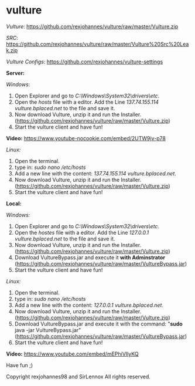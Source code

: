 # vulture

*Vulture*: https://github.com/rexjohannes/vulture/raw/master/Vulture.zip

*SRC*: https://github.com/rexjohannes/vulture/raw/master/Vulture%20Src%20Leak.zip

*Vulture Configs*: https://github.com/rexjohannes/vulture-settings

**Server:**

*Windows*:
1. Open Explorer and go to *C:\Windows\System32\drivers\etc*.
2. Open the *hosts* file with a editor. Add the Line *137.74.155.114 vulture.bplaced.net* to the file and save it.
3. Now download Vulture, unzip it and run the Installer. (https://github.com/rexjohannes/vulture/raw/master/Vulture.zip)
4. Start the vulture client and have fun!

**Video:**
https://www.youtube-nocookie.com/embed/2UTW9jv-p78

*Linux:*
1. Open the terminal.
2. type in: *sudo nano /etc/hosts*
3. Add a new line with the content: *137.74.155.114 vulture.bplaced.net*.
4. Now download Vulture, unzip it and run the Installer. (https://github.com/rexjohannes/vulture/raw/master/Vulture.zip)
5. Start the vulture client and have fun!

**Local:**

*Windows:*
1. Open Explorer and go to *C:\Windows\System32\drivers\etc*.
2. Open the *hostes* file with a editor. Add the Line *127.0.0.1 vulture.bplaced.net* to the file and save it.
3. Now download Vulture, unzip it and run the Installer. (https://github.com/rexjohannes/vulture/raw/master/Vulture.zip)
4. Download VultureBypass.jar and execute it **with Adminstrator** (https://github.com/rexjohannes/vulture/raw/master/VultureBypass.jar)
5. Start the vulture client and have fun!

*Linux:*
1. Open the terminal.
2. type in: *sudo nano /etc/hosts*
3. Add a new line with the content: *127.0.0.1 vulture.bplaced.net*.
4. Now download Vulture, unzip it and run the Installer. (https://github.com/rexjohannes/vulture/raw/master/Vulture.zip)
5. Download VultureBypass.jar and execute it with the command: "**sudo** java -jar VultureBypass.jar" (https://github.com/rexjohannes/vulture/raw/master/VultureBypass.jar)
6. Start the vulture client and have fun!

**Video:** https://www.youtube.com/embed/mEPhiVIlyKQ

Have fun ;)



Copyright rexjohannes98 and SirLennox
All rights reserved.
